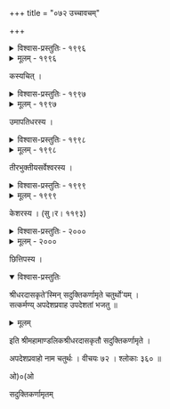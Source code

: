 +++
title = "०७२ उच्चावचम्"

+++



<details><summary>विश्वास-प्रस्तुतिः - १९९६</summary>

भ्रातः पश्य निकृत्य चन्दनतरूच्छाकोटको रोप्यते  
सारासारविचारिणी मतिर् इह ग्रामे जनानां कुतः ।  
तद् यावद् वयम् अस्य सेकसलिलं वोढुं न मृष्यामहे   
तावत् सत्वरम् एव पामरजन ग्रामाद् इतो गम्यताम् ॥१९९६॥
</details>

<details><summary>मूलम् - १९९६</summary>

भ्रातः पश्य निकृत्य चन्दनतरूच्छाकोटको रोप्यते  
सारासारविचारिणी मतिर् इह ग्रामे जनानां कुतः ।  
तद् यावद् वयम् अस्य सेकसलिलं वोढुं न मृष्यामहे   
तावत् सत्वरम् एव पामरजन ग्रामाद् इतो गम्यताम् ॥१९९६॥
</details>


कस्यचित् ।  



<details><summary>विश्वास-प्रस्तुतिः - १९९७</summary>

दन्तैर् उपतितं स्फुरन्ति वलयो निष्कालिमानः कचाः   
शीर्णदेहम् अपेतम् एव करणग्रामेण लुप्ता मतिः ।  
अस्मिन्न् अप्रतिकारदारुणजराव्याधौ दयार्द्रात्मना   
भ्रातर् वैद्य विधीयते तव कियद् यावन् मया भेषजम् ॥१९९७॥
</details>

<details><summary>मूलम् - १९९७</summary>

दन्तैर् उपतितं स्फुरन्ति वलयो निष्कालिमानः कचाः   
शीर्णदेहम् अपेतम् एव करणग्रामेण लुप्ता मतिः ।  
अस्मिन्न् अप्रतिकारदारुणजराव्याधौ दयार्द्रात्मना   
भ्रातर् वैद्य विधीयते तव कियद् यावन् मया भेषजम् ॥१९९७॥
</details>


उमापतिधरस्य ।  



<details><summary>विश्वास-प्रस्तुतिः - १९९८</summary>

पन्थाः प्रज्वलितः स्फुरन्ति पुरतः क्रूराः कृशानुत्विषः  
कान्तारद्रुमघर्मदीधितिर् अपि व्योमार्धम् आरोहति ।  
अस्माभिः श्रमविह्वलैर् इह तरुच्छायासमालम्बिभिर्  
न ज्ञाताः परितः किरातशिविरव्याप्ता वनश्रेणयः ॥१९९८॥
</details>

<details><summary>मूलम् - १९९८</summary>

पन्थाः प्रज्वलितः स्फुरन्ति पुरतः क्रूराः कृशानुत्विषः  
कान्तारद्रुमघर्मदीधितिर् अपि व्योमार्धम् आरोहति ।  
अस्माभिः श्रमविह्वलैर् इह तरुच्छायासमालम्बिभिर्  
न ज्ञाताः परितः किरातशिविरव्याप्ता वनश्रेणयः ॥१९९८॥
</details>


तीरभुक्तीयसर्वेश्वरस्य ।  



<details><summary>विश्वास-प्रस्तुतिः - १९९९</summary>

तद्ब्रह्माण्डम् इह क्वचित् क्वचिद् अपि क्षोणी क्वचिन् नीरदास्  
ते द्वीपान्तरशालिनो जलधयः क्वापि क्वचित् पर्वताः ।  
आश्चर्यं गगनस्य को’पि महिमा सर्वैर् अमीभिः स्थितैर्  
दूरे पूरणम् अस्य शून्यम् इति यन्नामापि नाच्छादितम् ॥१९९९॥
</details>

<details><summary>मूलम् - १९९९</summary>

तद्ब्रह्माण्डम् इह क्वचित् क्वचिद् अपि क्षोणी क्वचिन् नीरदास्  
ते द्वीपान्तरशालिनो जलधयः क्वापि क्वचित् पर्वताः ।  
आश्चर्यं गगनस्य को’पि महिमा सर्वैर् अमीभिः स्थितैर्  
दूरे पूरणम् अस्य शून्यम् इति यन्नामापि नाच्छादितम् ॥१९९९॥
</details>


केशरस्य । (सु।र। ११९३)  



<details><summary>विश्वास-प्रस्तुतिः - २०००</summary>

समालम्ब्यान्योन्यं मसृणचरणाः कम्पनजुषो  
न याताः के पारं सति जलधिबन्धे कपिभटाः ।  
तटाद् एको’र्वाचश् चकितसुरसिद्धस्थितिसमुत्  
समुत्प्लुत्य प्रायात् परमपरपारं स हनुमान् ॥२०००॥
</details>

<details><summary>मूलम् - २०००</summary>

समालम्ब्यान्योन्यं मसृणचरणाः कम्पनजुषो  
न याताः के पारं सति जलधिबन्धे कपिभटाः ।  
तटाद् एको’र्वाचश् चकितसुरसिद्धस्थितिसमुत्  
समुत्प्लुत्य प्रायात् परमपरपारं स हनुमान् ॥२०००॥
</details>


छित्तिपस्य ।  




<details open><summary>विश्वास-प्रस्तुतिः</summary>

श्रीधरदासकृते’स्मिन् सदुक्तिकर्णामृते चतुर्थो’यम् ।  
सत्कर्मण्य् अपदेशप्रवाह उपदेशतां भजतु ॥
</details>

<details><summary>मूलम्</summary>

श्रीधरदासकृते’स्मिन् सदुक्तिकर्णामृते चतुर्थो’यम् ।  
सत्कर्मण्य् अपदेशप्रवाह उपदेशतां भजतु ॥
</details>


इति श्रीमहामाण्डलिकश्रीधरदासकृतौ सदुक्तिकर्णामृते ।  


अपदेशप्रवाहो नाम चतुर्थः । वीचयः ७२ । श्लोकाः ३६० ॥  


ओ)०(ओ  


   
सदुक्तिकर्णामृतम्  

